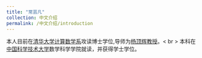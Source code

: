 ```yaml
---
title: "常芸凡"
collection: 中文介绍
permalink: /中文介绍/introduction
---
```


本人目前在[清华大学](https://www.tsinghua.edu.cn/)[计算数学系](https://math.tsinghua.cn/)攻读博士学位,导师为[杨顶辉教授](https://baike.baidu.com/item/%E6%9D%A8%E9%A1%B6%E8%BE%89/5347265?fr=aladdin)。< br >
本科在[中国科学技术大学](www.ustc.edu.cn/)数学科学学院就读，并获得学士学位。
